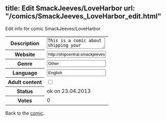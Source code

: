 title: Edit SmackJeeves/LoveHarbor
url: "/comics/SmackJeeves_LoveHarbor_edit.html"
---
Edit info for comic SmackJeeves/LoveHarbor

<form name="comic" action="http://gaepostmail.appengine.com/comic" name="post">
<table class="comicinfo">
<tr>
<th>Description</th><td><textarea name="description">This is a comic about shipping your characters. You can do as you please with your shippings, but please try to keep them to a T rating and below. Shipping: To support a relationship between two characters, be it canon or not. You will get a chapter here. All shipping of your design are to be posted in your own chapter. The point is to post pictures of shippings. (Sprites, Drawn, pixel art, etc.) These can be in the form of comics, author comments, etc. Your shippings can be gay, straight, lesbian and bi. So homophobes beware. You may post shipping of other authors. If you have any questions, contact 'aqua the hedgie' for more information. Author count because reasons: 34</textarea></td>
</tr>
<tr>
<th>Website</th><td><input type="text" name="url" value="http://shipcentral.smackjeeves.com/comics/"/></td>
</tr>
<tr>
<th>Genre</th><td><input type="text" name="genre" value="Other"/></td>
</tr>
<tr>
<th>Language</th><td><input type="text" name="language" value="English"/></td>
</tr>
<tr>
<th>Adult content</th><td><input type="checkbox" name="adult" value="adult" /></td>
</tr>
<tr>
<th>Status</th><td>ok on 23.04.2013</td>
</tr>
<tr>
<th>Votes</th><td>0</div></td>
</tr>
</table>
</form>

Back to the [comic](/comics/SmackJeeves_LoveHarbor.html).
